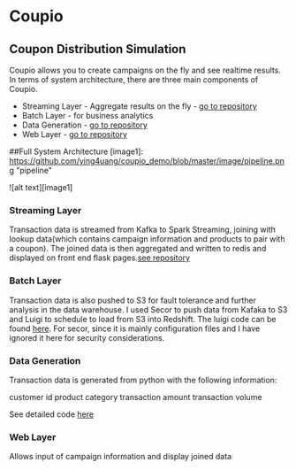 

# Coupio
## Coupon Distribution Simulation

Coupio allows you to create campaigns on the fly and see realtime results. In terms of system architecture, there are three main components of Coupio.


* Streaming Layer - Aggregate results on the fly - [go to repository](https://github.com/ying4uang/Coupon_Dist/blob/master/src/main/scala/price_data.scala)
* Batch Layer - for business analytics
* Data Generation - [go to repository](https://github.com/ying4uang/Coupon_Dist/tree/master/data_gen)
* Web Layer - [go to repository](https://github.com/ying4uang/Coupio_Web)

##Full System Architecture
[image1]: https://github.com/ying4uang/coupio_demo/blob/master/image/pipeline.png "pipeline"

![alt text][image1]


[//]: # (Image References)


### Streaming Layer
Transaction data is streamed from Kafka to Spark Streaming, joining with lookup data(which contains campaign information and products to pair with a coupon). The joined data is then aggregated and written to redis and displayed on front end flask pages.[see repository](https://github.com/ying4uang/Coupon_Dist/blob/master/src/main/scala/price_data.scala)

### Batch Layer
Transaction data is also pushed to S3 for fault tolerance and further analysis in the data warehouse. I used Secor to push data from Kafaka to S3 and Luigi to schedule to load from S3 into Redshift. The luigi code can be found [here](https://github.com/ying4uang/Coupon_Dist/tree/master/luigi). For secor, since it is mainly configuration files and I have ignored it here for security considerations.


### Data Generation
Transaction data is generated from python with the following information:

customer id
product
category
transaction amount
transaction volume

See detailed code [here](https://github.com/ying4uang/Coupon_Dist/tree/master/data_gen)

### Web Layer
Allows input of campaign information and display joined data
